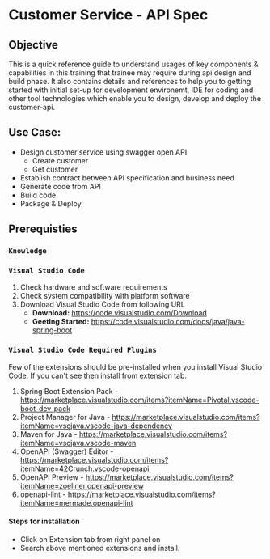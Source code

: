 # Customer Service - API Spec

## Objective
This is a quick reference guide to understand usages of key components & capabilities in this training that trainee may require during api design and build phase. It also contains details and references to help you to getting started with initial set-up for development environemt, IDE for coding and other tool technologies which enable you to design, develop and deploy the customer-api.

## Use Case:
* Design customer service using swagger open API
   * Create customer
   * Get customer
* Establish contract between API specification and business need
* Generate code from API
* Build code
* Package & Deploy

## Prerequisties

### `Knowledge` ###



### `Visual Studio Code` ###
1.	Check hardware and software requirements
2.	Check system compatibility with platform software
3.	Download Visual Studio Code from following URL
    * **Download:** https://code.visualstudio.com/Download 
    * **Geeting Started:** https://code.visualstudio.com/docs/java/java-spring-boot
    
### `Visual Studio Code Required Plugins` ###
Few of the extensions should be pre-installed when you install Visual Studio Code. If you can't see then install from extension tab.
1. Spring Boot Extension Pack - https://marketplace.visualstudio.com/items?itemName=Pivotal.vscode-boot-dev-pack
2. Project Manager for Java - https://marketplace.visualstudio.com/items?itemName=vscjava.vscode-java-dependency
3. Maven for Java - https://marketplace.visualstudio.com/items?itemName=vscjava.vscode-maven
4. OpenAPI (Swagger) Editor - https://marketplace.visualstudio.com/items?itemName=42Crunch.vscode-openapi
5. OpenAPI Preview - https://marketplace.visualstudio.com/items?itemName=zoellner.openapi-preview
6. openapi-lint - https://marketplace.visualstudio.com/items?itemName=mermade.openapi-lint

#### Steps for installation
* Click on Extension tab from right panel on 
* Search above mentioned extensions and install.


